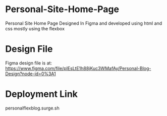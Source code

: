 # Personal-Site-Home-Page
Personal Site Home Page Designed In Figma and developed using html and css mostly using the flexbox
# Design File
Figma design file is at: https://www.figma.com/file/pIEsLtE1h88jKuc3WMafAy/Personal-Blog-Design?node-id=0%3A1
# Deployment Link
personalflexblog.surge.sh
